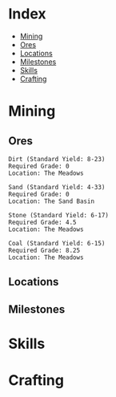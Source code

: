 # Index
- [Mining](#Mining)
 - [Ores](#Ores)
 - [Locations](#Locations)
 - [Milestones](#Milestones)
- [Skills](#Skills)
- [Crafting](#Crafting)

# Mining

## Ores
```
Dirt (Standard Yield: 8-23)
Required Grade: 0
Location: The Meadows
```
```
Sand (Standard Yield: 4-33)
Required Grade: 0
Location: The Sand Basin
```
```
Stone (Standard Yield: 6-17)
Required Grade: 4.5
Location: The Meadows
```
```
Coal (Standard Yield: 6-15)
Required Grade: 8.25
Location: The Meadows
```

## Locations

## Milestones

# Skills

# Crafting
